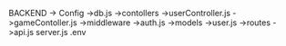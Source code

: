 BACKEND
    -> Config
        ->db.js
    ->contollers
        ->userController.js
        ->gameContoller.js
    ->middleware
        ->auth.js
    ->models
        ->user.js
    ->routes
        ->api.js
    server.js
    .env